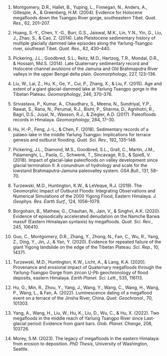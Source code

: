 1. Montgomery, D.R., Hallet, B., Yuping, L., Finnegan, N., Anders, A., Gillespie, A., & Greenberg, H.M. (2004). Evidence for Holocene megafloods down the Tsangpo River gorge, southeastern Tibet. *Quat. Res.*, 62, 201–207.

2. Huang, S.-Y., Chen, Y.-G., Burr, G.S., Jaiswal, M.K., Lin, Y.N., Yin, G., Liu, J., Zhao, S., & Cao, Z. (2014). Late Pleistocene sedimentary history of multiple glacially dammed lake episodes along the Yarlung-Tsangpo river, southeast Tibet. *Quat. Res.*, 82, 430–440.

3. Pickering, J.L., Goodbred, S.L., Reitz, M.D., Hartzog, T.R., Mondal, D.R., & Hossain, Md.S. (2014). Late Quaternary sedimentary record and Holocene channel avulsions of the Jamuna and Old Brahmaputra River valleys in the upper Bengal delta plain. *Geomorphology*, 227, 123–136.

4. Liu, W., Lai, Z., Hu, K., Ge, Y., Cui, P., Zhang, X., & Liu, F. (2015). Age and extent of a giant glacial-dammed lake at Yarlung Tsangpo gorge in the Tibetan Plateau. *Geomorphology*, 246, 370–376.

5. Srivastava, P., Kumar, A., Chaudhary, S., Meena, N., Sundriyal, Y.P., Rawat, S., Rana, N., Perumal, R.J., Bisht, P., Sharma, D., Agnihotri, R., Bagri, D.S., Juyal, N., Wasson, R.J., & Ziegler, A.D. (2017). Paleofloods records in Himalaya. *Geomorphology*, 284, 17–30.

6. Hu, H.-P., Feng, J.-L., & Chen, F. (2018). Sedimentary records of a palaeo-lake in the middle Yarlung Tsangpo: Implications for terrace genesis and outburst flooding. *Quat. Sci. Rev.*, 192, 135–148.

7. Pickering, J.L., Diamond, M.S., Goodbred, S.L., Grall, C., Martin, J.M., Palamenghi, L., Paola, C., Schwenk, T., Sincavage, R.S., & Spieß, V. (2018). Impact of glacial-lake paleofloods on valley development since glacial termination II: A conundrum of hydrology and scale for the lowstand Brahmaputra-Jamuna paleovalley system. *GSA Bull.*, 131, 58–70.

8. Turzewski, M.D., Huntington, K.W., & LeVeque, R.J. (2019). The Geomorphic Impact of Outburst Floods: Integrating Observations and Numerical Simulations of the 2000 Yigong Flood, Eastern Himalaya. *J. Geophys. Res. Earth Surf.*, 124, 1056–1079.

9. Borgohain, B., Mathew, G., Chauhan, N., Jain, V., & Singhvi, A.K. (2020). Evidence of episodically accelerated denudation on the Namche Barwa massif (Eastern Himalayan syntaxis) by megafloods. *Quat. Sci. Rev.*, 245, 106410.

10. Guo, C., Montgomery, D.R., Zhang, Y., Zhong, N., Fan, C., Wu, R., Yang, Z., Ding, Y., Jin, J., & Yan, Y. (2020). Evidence for repeated failure of the giant Yigong landslide on the edge of the Tibetan Plateau. *Sci. Rep.*, 10, 14371.

11. Turzewski, M.D., Huntington, K.W., Licht, A., & Lang, K.A. (2020). Provenance and erosional impact of Quaternary megafloods through the Yarlung-Tsangpo Gorge from zircon U-Pb geochronology of flood deposits, eastern Himalaya. *Earth Planet. Sci. Lett.*, 535, 116113.

12. Hu, G., Min, R., Zhou, Y., Yang, J., Wang, Y., Wang, C., Wang, H., Wang, P., Wang, L., & Fan, A. (2022). Luminescence dating of a megaflood event on a terrace of the Jinsha River, China. *Quat. Geochronol.*, 70, 101303.

13. Yang, A., Wang, H., Liu, W., Hu, K., Liu, D., Wu, C., & Hu, X. (2022). Two megafloods in the middle reach of Yarlung Tsangpo River since Last-glacial period: Evidence from giant bars. *Glob. Planet. Change*, 208, 103726.

14. Morey, S.M. (2023). The legacy of megafloods in the eastern Himalaya: from erosion to deposition. *PhD Thesis*, University of Washington, Seattle.
